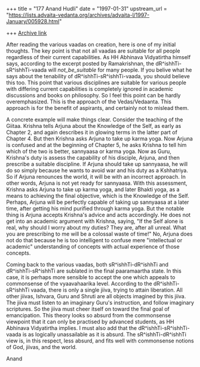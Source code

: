 +++
title = "177 Anand Hudli"
date = "1997-01-31"
upstream_url = "https://lists.advaita-vedanta.org/archives/advaita-l/1997-January/005928.html"

+++
[Archive link](https://lists.advaita-vedanta.org/archives/advaita-l/1997-January/005928.html)

After reading the various vaadas on creation, here is one of my initial
thoughts. The key point is that not all vaadas are suitable for
all people regardless of their current capabilities.
As HH Abhinava Vidyatirtha himself says, according to
the excerpt posted by Ramakrishnan, the dR^ishhTi-sR^ishhTi-vaada
will _not_be_suitable_ for many people. If you belive what he says
about the tenability of dR^ishhTi-sR^ishhTi-vaada, you should believe
this too. This point that various disciplines are suitable for various
people with differing current capabilities is completely ignored in
academic discussions and books on philosophy. So I feel this point can
be hardly overemphasized. This is the approach of the Vedas/Vedaanta.
This approach is for the benefit of aspirants, and certainly not to
mislead them.

A concrete example will make things clear. Consider the teaching of
the Giitaa. Krishna tells Arjuna about the Knowledge of the Self,
as early as Chapter 2, and again describes it in glowing terms in
the latter part of Chapter 4. But then Krishna asks Arjuna to take up
karma yoga. Now Arjuna is confused and at the beginning of Chapter 5,
he asks Krishna to tell him which of the two is better, sannyaasa or
karma yoga. Now as Guru, Krishna's duty is assess the capability of
his disciple, Arjuna, and then prescribe a suitable discipline. If
Arjuna should take up sannyaasa, he will do so simply because he wants
to avoid war and his duty as a Kshhatriya. So if Arjuna renounces the
world, it will be with an incorrect approach. In other words, Arjuna is
not yet ready for sannyaasa. With this assessment, Krishna asks Arjuna
to take up karma yoga, and later Bhakti yoga, as a means to achieving
the final objective, which is the Knowledge of the Self. Perhaps, Arjuna
will be perfectly capable of taking up sannyaasa at a later time, after
getting his mind purified through karma yoga. But the notable thing is
Arjuna accepts Krishna's advice and acts accordingly. He does not get
into an academic argument with Krishna, saying, "If the Self alone is
real, why should I worry about my duties? They are, after all unreal.
What you are prescribing to me will be a colossal waste of time!"
No, Arjuna does not do that because he is too intelligent to confuse
mere "intellectual or academic" understanding of concepts with actual
experience of those concepts.

Coming back to the various vaadas, both sR^ishhTi-dR^ishhTi and
dR^ishhTi-sR^ishhTi are sublated in the final paaramaartha state.
In this case, it is perhaps more sensible to accept the one which
appeals to commonsense of the vyaavahaarika level. According to the
dR^ishhTi-sR^ishhTi vaada, there is only a single jiiva, trying to
attain liberation. All other jiivas, Ishvara, Guru and Shruti are all
objects imagined by this jiiva. The jiiva must listen to an imaginary
Guru's instruction, and follow imaginary scriptures. So the jiiva
must cheer itself on toward the final goal of emancipation. This theory
looks so absurd from the commonsense viewpoint that it can only be
practised by advanced students, as HH Abhinava Vidyatirtha implies.
I must also add that the dR^ishhTi-sR^ishhTi-vaada is as logically
unassailable as it is absurd. The sR^ishhTi-dR^ishhTi view is,
in this respect, less absurd, and fits well with commonsense
notions of God, jiivas, and the world.

Anand

